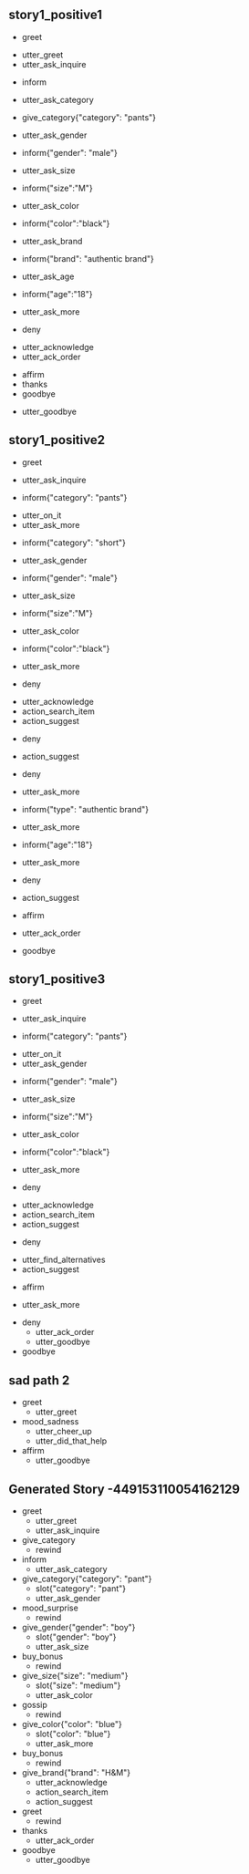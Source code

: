 ## story1_positive1
* greet
 - utter_greet
 - utter_ask_inquire
* inform
 - utter_ask_category
* give_category{"category": "pants"}
 - utter_ask_gender
* inform{"gender": "male"}
 - utter_ask_size
* inform{"size":"M"}
 - utter_ask_color
* inform{"color":"black"} 
 - utter_ask_brand
* inform{"brand": "authentic brand"}
 - utter_ask_age
* inform{"age":"18"}
 - utter_ask_more
* deny
 - utter_acknowledge
 - utter_ack_order
* affirm
* thanks
* goodbye
 - utter_goodbye
 
## story1_positive2
* greet
 - utter_ask_inquire
* inform{"category": "pants"}
 - utter_on_it
 - utter_ask_more
* inform{"category": "short"}
 - utter_ask_gender
* inform{"gender": "male"}
 - utter_ask_size
* inform{"size":"M"}
 - utter_ask_color
* inform{"color":"black"} 
 - utter_ask_more
* deny
 - utter_acknowledge
 - action_search_item
 - action_suggest
* deny
 - action_suggest
* deny
 - utter_ask_more
* inform{"type": "authentic brand"}
 - utter_ask_more
* inform{"age":"18"}
 - utter_ask_more
* deny
 - action_suggest
* affirm
 - utter_ack_order
* goodbye


## story1_positive3
* greet
 - utter_ask_inquire
* inform{"category": "pants"}
 - utter_on_it
 - utter_ask_gender
* inform{"gender": "male"}
 - utter_ask_size
* inform{"size":"M"}
 - utter_ask_color
* inform{"color":"black"} 
 - utter_ask_more
* deny
 - utter_acknowledge
 - action_search_item
 - action_suggest
* deny
 - utter_find_alternatives
 - action_suggest
* affirm
 - utter_ask_more
* deny
  - utter_ack_order
  - utter_goodbye
* goodbye


## sad path 2
* greet
  - utter_greet
* mood_sadness
  - utter_cheer_up
  - utter_did_that_help
* affirm
  - utter_goodbye


## Generated Story -449153110054162129
* greet
    - utter_greet
    - utter_ask_inquire
* give_category
    - rewind
* inform
    - utter_ask_category
* give_category{"category": "pant"}
    - slot{"category": "pant"}
    - utter_ask_gender
* mood_surprise
    - rewind
* give_gender{"gender": "boy"}
    - slot{"gender": "boy"}
    - utter_ask_size
* buy_bonus
    - rewind
* give_size{"size": "medium"}
    - slot{"size": "medium"}
    - utter_ask_color
* gossip
    - rewind
* give_color{"color": "blue"}
    - slot{"color": "blue"}
    - utter_ask_more
* buy_bonus
    - rewind
* give_brand{"brand": "H&M"}
    - utter_acknowledge
    - action_search_item
    - action_suggest
* greet
    - rewind
* thanks
    - utter_ack_order
* goodbye
    - utter_goodbye
